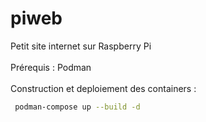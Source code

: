 # piweb
Petit site internet sur Raspberry Pi<br>
<br>
Prérequis : Podman<br>
<br>
Construction et deploiement des containers :

```bash
 podman-compose up --build -d 
 ```